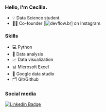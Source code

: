 ### Hello, I'm Cecília.

- 💡 Data Science student.
- 👩‍💻 Co-founder [![devflow.br](https://instagram.com/devflow.br?igshid=kyiunxiu1s3q)] on Instagram.

### Skills 

- 💻 Python
- 🎲 Data analysis
- 📈 Data visualization
- 📊 Microsoft Excel
- 🧮 Google data studio
- 🗂 Git/Github 

### Social media

[![Linkedin Badge](https://img.shields.io/badge/-Cecília_Silva_de_Souza-6633cc?style=flat-square&logo=Linkedin&logoColor=white&link=https://www.linkedin.com/in/cecília)](https://www.linkedin.com/in/cecília)
